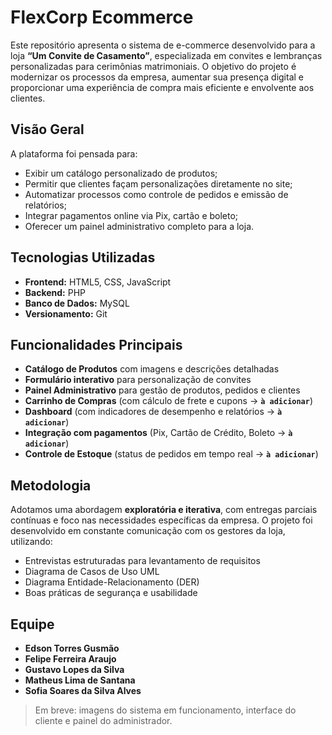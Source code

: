 # FlexCorp Ecommerce

Este repositório apresenta o sistema de e-commerce desenvolvido para a loja **“Um Convite de Casamento”**, especializada em convites e lembranças personalizadas para cerimônias matrimoniais. O objetivo do projeto é modernizar os processos da empresa, aumentar sua presença digital e proporcionar uma experiência de compra mais eficiente e envolvente aos clientes.

## Visão Geral

A plataforma foi pensada para:

- Exibir um catálogo personalizado de produtos;
- Permitir que clientes façam personalizações diretamente no site;
- Automatizar processos como controle de pedidos e emissão de relatórios;
- Integrar pagamentos online via Pix, cartão e boleto;
- Oferecer um painel administrativo completo para a loja.

## Tecnologias Utilizadas

- **Frontend:** HTML5, CSS, JavaScript
- **Backend:** PHP
- **Banco de Dados:** MySQL
- **Versionamento:** Git

## Funcionalidades Principais

- **Catálogo de Produtos** com imagens e descrições detalhadas  
- **Formulário interativo** para personalização de convites   
- **Painel Administrativo** para gestão de produtos, pedidos e clientes
- **Carrinho de Compras** (com cálculo de frete e cupons -> **`à adicionar`**)
- **Dashboard** (com indicadores de desempenho e relatórios -> **`à adicionar`**) 
- **Integração com pagamentos** (Pix, Cartão de Crédito, Boleto -> **`à adicionar`**)
- **Controle de Estoque** (status de pedidos em tempo real -> **`à adicionar`**)

## Metodologia

Adotamos uma abordagem **exploratória e iterativa**, com entregas parciais contínuas e foco nas necessidades específicas da empresa. O projeto foi desenvolvido em constante comunicação com os gestores da loja, utilizando:

- Entrevistas estruturadas para levantamento de requisitos
- Diagrama de Casos de Uso UML
- Diagrama Entidade-Relacionamento (DER)
- Boas práticas de segurança e usabilidade

## Equipe

- **Edson Torres Gusmão** 
- **Felipe Ferreira Araujo**
- **Gustavo Lopes da Silva** 
- **Matheus Lima de Santana** 
- **Sofia Soares da Silva Alves** 


> Em breve: imagens do sistema em funcionamento, interface do cliente e painel do administrador.

